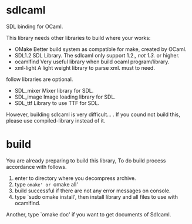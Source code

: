 sdlcaml
=======

SDL binding for OCaml.

This library needs other libraries to build where your works:
- OMake
  Better build system as compatible for make, created by OCaml.
- SDL1.2
  SDL Library. The sdlcaml only support 1.2.*, not 1.3.* or higher.
- ocamlfind
  Very useful library when build ocaml program/library.
- xml-light
  A light weight library to parse xml. must to need.

follow libraries are optional.
- SDL_mixer
  Mixer library for SDL.
- SDL_image
  Image loading library for SDL.
- SDL_ttf
  Library to use TTF for SDL.

However, building sdlcaml is very difficult... . If you cound not build this,
please use compiled-library instead of it.

build
=====
You are already preparing to build this library, To do build process accordance with follows.

1. enter to directory where you decompress archive.
2. type `omake' or `omake all'
3. build successful if there are not any error messages on console.
4. type `sudo omake install', then install library and all files to use with ocamlfind.

Another, type `omake doc' if you want to get documents of Sdlcaml.
